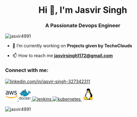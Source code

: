 <h1 align="center">Hi 👋, I'm Jasvir Singh</h1>
<h3 align="center">A Passionate Devops Engineer</h3>

<p align="left"> <img src="https://komarev.com/ghpvc/?username=jasvir4991&label=Profile%20views&color=0e75b6&style=flat" alt="jasvir4991" /> </p>

- 🔭 I’m currently working on **Projects given by TechoClouds**

- 📫 How to reach me **jasvirsingh1172@gmail.com**

<h3 align="left">Connect with me:</h3>
<p align="left">
<a href="https://linkedin.com/in/linkedin.com/in/jasvir-singh-327342311" target="blank"><img align="center" src="https://raw.githubusercontent.com/rahuldkjain/github-profile-readme-generator/master/src/images/icons/Social/linked-in-alt.svg" alt="linkedin.com/in/jasvir-singh-327342311" height="30" width="40" /></a>
</p>

<p align="left"> <a href="https://aws.amazon.com" target="_blank" rel="noreferrer"> <img src="https://raw.githubusercontent.com/devicons/devicon/master/icons/amazonwebservices/amazonwebservices-original-wordmark.svg" alt="aws" width="40" height="40"/> </a> <a href="https://www.docker.com/" target="_blank" rel="noreferrer"> <img src="https://raw.githubusercontent.com/devicons/devicon/master/icons/docker/docker-original-wordmark.svg" alt="docker" width="40" height="40"/> </a> <a href="https://www.jenkins.io" target="_blank" rel="noreferrer"> <img src="https://www.vectorlogo.zone/logos/jenkins/jenkins-icon.svg" alt="jenkins" width="40" height="40"/> </a> <a href="https://kubernetes.io" target="_blank" rel="noreferrer"> <img src="https://www.vectorlogo.zone/logos/kubernetes/kubernetes-icon.svg" alt="kubernetes" width="40" height="40"/> </a> <a href="https://www.linux.org/" target="_blank" rel="noreferrer"> <img src="https://raw.githubusercontent.com/devicons/devicon/master/icons/linux/linux-original.svg" alt="linux" width="40" height="40"/> </a> </p>

<p><img align="center" src="https://github-readme-stats.vercel.app/api/top-langs?username=jasvir4991&show_icons=true&locale=en&layout=compact" alt="jasvir4991" /></p>
